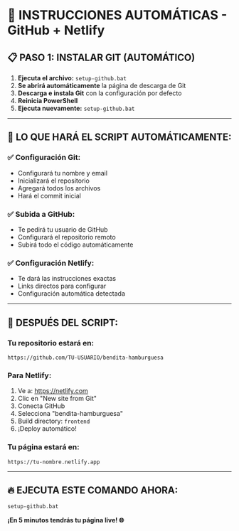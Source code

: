 # 🚀 INSTRUCCIONES AUTOMÁTICAS - GitHub + Netlify

## 📋 **PASO 1: INSTALAR GIT (AUTOMÁTICO)**

1. **Ejecuta el archivo:** `setup-github.bat`
2. **Se abrirá automáticamente** la página de descarga de Git
3. **Descarga e instala Git** con la configuración por defecto
4. **Reinicia PowerShell**
5. **Ejecuta nuevamente:** `setup-github.bat`

---

## 🎯 **LO QUE HARÁ EL SCRIPT AUTOMÁTICAMENTE:**

### ✅ **Configuración Git:**
- Configurará tu nombre y email
- Inicializará el repositorio
- Agregará todos los archivos
- Hará el commit inicial

### ✅ **Subida a GitHub:**
- Te pedirá tu usuario de GitHub
- Configurará el repositorio remoto
- Subirá todo el código automáticamente

### ✅ **Configuración Netlify:**
- Te dará las instrucciones exactas
- Links directos para configurar
- Configuración automática detectada

---

## 📱 **DESPUÉS DEL SCRIPT:**

### **Tu repositorio estará en:**
`https://github.com/TU-USUARIO/bendita-hamburguesa`

### **Para Netlify:**
1. Ve a: https://netlify.com
2. Clic en "New site from Git"
3. Conecta GitHub
4. Selecciona "bendita-hamburguesa"
5. Build directory: `frontend`
6. ¡Deploy automático!

### **Tu página estará en:**
`https://tu-nombre.netlify.app`

---

## 🔥 **EJECUTA ESTE COMANDO AHORA:**

```cmd
setup-github.bat
```

**¡En 5 minutos tendrás tu página live! 🌐**
